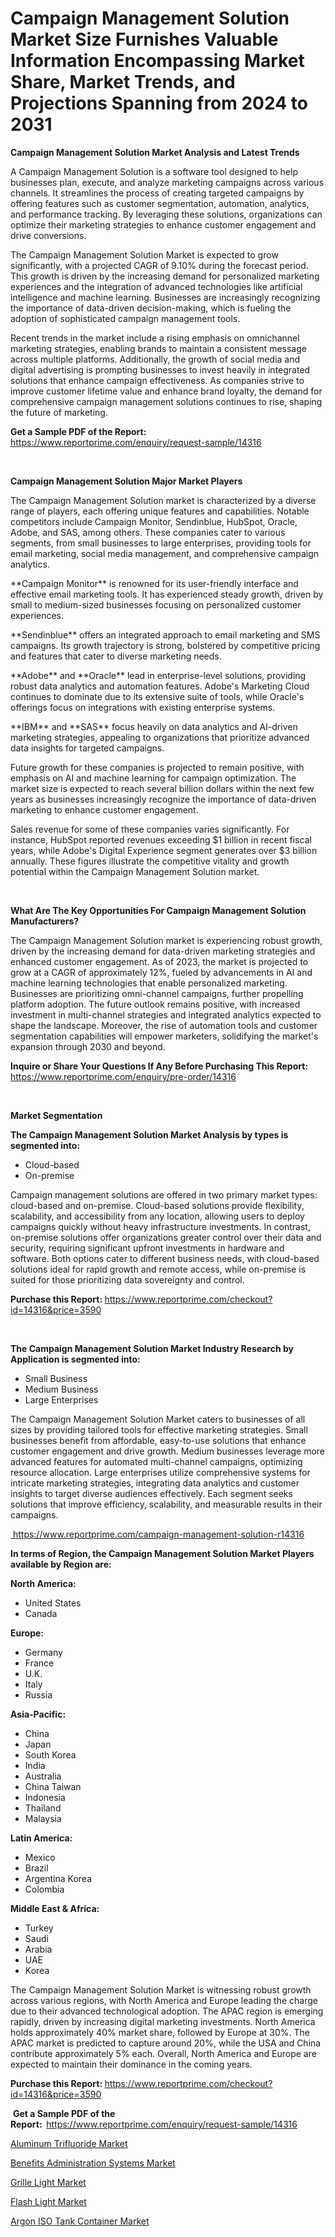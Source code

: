 <p><h1>Campaign Management Solution Market Size Furnishes Valuable Information Encompassing Market Share, Market Trends, and Projections Spanning from 2024 to 2031</h1></p><p><strong>Campaign Management Solution Market Analysis and Latest Trends</strong></p>
<p><p>A Campaign Management Solution is a software tool designed to help businesses plan, execute, and analyze marketing campaigns across various channels. It streamlines the process of creating targeted campaigns by offering features such as customer segmentation, automation, analytics, and performance tracking. By leveraging these solutions, organizations can optimize their marketing strategies to enhance customer engagement and drive conversions.</p><p>The Campaign Management Solution Market is expected to grow significantly, with a projected CAGR of 9.10% during the forecast period. This growth is driven by the increasing demand for personalized marketing experiences and the integration of advanced technologies like artificial intelligence and machine learning. Businesses are increasingly recognizing the importance of data-driven decision-making, which is fueling the adoption of sophisticated campaign management tools.</p><p>Recent trends in the market include a rising emphasis on omnichannel marketing strategies, enabling brands to maintain a consistent message across multiple platforms. Additionally, the growth of social media and digital advertising is prompting businesses to invest heavily in integrated solutions that enhance campaign effectiveness. As companies strive to improve customer lifetime value and enhance brand loyalty, the demand for comprehensive campaign management solutions continues to rise, shaping the future of marketing.</p></p>
<p><strong>Get a Sample PDF of the Report:&nbsp;</strong> <a href="https://www.reportprime.com/enquiry/request-sample/14316">https://www.reportprime.com/enquiry/request-sample/14316</a></p>
<p>&nbsp;</p>
<p><strong>Campaign Management Solution Major Market Players</strong></p>
<p><p>The Campaign Management Solution market is characterized by a diverse range of players, each offering unique features and capabilities. Notable competitors include Campaign Monitor, Sendinblue, HubSpot, Oracle, Adobe, and SAS, among others. These companies cater to various segments, from small businesses to large enterprises, providing tools for email marketing, social media management, and comprehensive campaign analytics.</p><p>**Campaign Monitor** is renowned for its user-friendly interface and effective email marketing tools. It has experienced steady growth, driven by small to medium-sized businesses focusing on personalized customer experiences. </p><p>**Sendinblue** offers an integrated approach to email marketing and SMS campaigns. Its growth trajectory is strong, bolstered by competitive pricing and features that cater to diverse marketing needs.</p><p>**Adobe** and **Oracle** lead in enterprise-level solutions, providing robust data analytics and automation features. Adobe's Marketing Cloud continues to dominate due to its extensive suite of tools, while Oracle's offerings focus on integrations with existing enterprise systems.</p><p>**IBM** and **SAS** focus heavily on data analytics and AI-driven marketing strategies, appealing to organizations that prioritize advanced data insights for targeted campaigns.</p><p>Future growth for these companies is projected to remain positive, with emphasis on AI and machine learning for campaign optimization. The market size is expected to reach several billion dollars within the next few years as businesses increasingly recognize the importance of data-driven marketing to enhance customer engagement.</p><p>Sales revenue for some of these companies varies significantly. For instance, HubSpot reported revenues exceeding $1 billion in recent fiscal years, while Adobe's Digital Experience segment generates over $3 billion annually. These figures illustrate the competitive vitality and growth potential within the Campaign Management Solution market.</p></p>
<p>&nbsp;</p>
<p><strong>What Are The Key Opportunities For Campaign Management Solution Manufacturers?</strong></p>
<p><p>The Campaign Management Solution market is experiencing robust growth, driven by the increasing demand for data-driven marketing strategies and enhanced customer engagement. As of 2023, the market is projected to grow at a CAGR of approximately 12%, fueled by advancements in AI and machine learning technologies that enable personalized marketing. Businesses are prioritizing omni-channel campaigns, further propelling platform adoption. The future outlook remains positive, with increased investment in multi-channel strategies and integrated analytics expected to shape the landscape. Moreover, the rise of automation tools and customer segmentation capabilities will empower marketers, solidifying the market's expansion through 2030 and beyond.</p></p>
<p><strong>Inquire or Share Your Questions If Any Before Purchasing This Report:</strong> <a href="https://www.reportprime.com/enquiry/pre-order/14316">https://www.reportprime.com/enquiry/pre-order/14316</a></p>
<p>&nbsp;</p>
<p><strong>Market Segmentation</strong></p>
<p><strong>The Campaign Management Solution Market Analysis by types is segmented into:</strong></p>
<p><ul><li>Cloud-based</li><li>On-premise</li></ul></p>
<p><p>Campaign management solutions are offered in two primary market types: cloud-based and on-premise. Cloud-based solutions provide flexibility, scalability, and accessibility from any location, allowing users to deploy campaigns quickly without heavy infrastructure investments. In contrast, on-premise solutions offer organizations greater control over their data and security, requiring significant upfront investments in hardware and software. Both options cater to different business needs, with cloud-based solutions ideal for rapid growth and remote access, while on-premise is suited for those prioritizing data sovereignty and control.</p></p>
<p><strong>Purchase this Report:&nbsp;</strong><a href="https://www.reportprime.com/checkout?id=14316&price=3590">https://www.reportprime.com/checkout?id=14316&price=3590</a></p>
<p>&nbsp;</p>
<p><strong>The Campaign Management Solution Market Industry Research by Application is segmented into:</strong></p>
<p><ul><li>Small Business</li><li>Medium Business</li><li>Large Enterprises</li></ul></p>
<p><p>The Campaign Management Solution Market caters to businesses of all sizes by providing tailored tools for effective marketing strategies. Small businesses benefit from affordable, easy-to-use solutions that enhance customer engagement and drive growth. Medium businesses leverage more advanced features for automated multi-channel campaigns, optimizing resource allocation. Large enterprises utilize comprehensive systems for intricate marketing strategies, integrating data analytics and customer insights to target diverse audiences effectively. Each segment seeks solutions that improve efficiency, scalability, and measurable results in their campaigns.</p></p>
<p><a href="https://www.reportprime.com/campaign-management-solution-r14316">&nbsp;https://www.reportprime.com/campaign-management-solution-r14316</a></p>
<p><strong>In terms of Region, the Campaign Management Solution Market Players available by Region are:</strong></p>
<p>
    <p> <strong> North America: </strong>
        <ul>
            <li>United States</li>
            <li>Canada</li>
        </ul>
        </p> 
    <p> <strong> Europe: </strong>
        <ul>
            <li>Germany</li>
            <li>France</li>
            <li>U.K.</li>
            <li>Italy</li>
            <li>Russia</li>
        </ul>
        </p> 
    <p> <strong> Asia-Pacific: </strong>
        <ul>
            <li>China</li>
            <li>Japan</li>
            <li>South Korea</li>
            <li>India</li>
            <li>Australia</li>
            <li>China Taiwan</li>
            <li>Indonesia</li>
            <li>Thailand</li>
            <li>Malaysia</li>
        </ul>
        </p> 
    <p> <strong> Latin America: </strong>
        <ul>
            <li>Mexico</li>
            <li>Brazil</li>
            <li>Argentina Korea</li>
            <li>Colombia</li>
        </ul>
        </p> 
    <p> <strong> Middle East & Africa: </strong>
        <ul>
            <li>Turkey</li>
            <li>Saudi</li>
            <li>Arabia</li>
            <li>UAE</li>
            <li>Korea</li>
        </ul>
    </p>
    </p>
<p><p>The Campaign Management Solution Market is witnessing robust growth across various regions, with North America and Europe leading the charge due to their advanced technological adoption. The APAC region is emerging rapidly, driven by increasing digital marketing investments. North America holds approximately 40% market share, followed by Europe at 30%. The APAC market is predicted to capture around 20%, while the USA and China contribute approximately 5% each. Overall, North America and Europe are expected to maintain their dominance in the coming years.</p></p>
<p><strong>Purchase this Report: </strong><a href="https://www.reportprime.com/checkout?id=14316&price=3590">https://www.reportprime.com/checkout?id=14316&price=3590</a></p>
<p>&nbsp;<strong>Get a Sample PDF of the Report:&nbsp;&nbsp;</strong><a href="https://www.reportprime.com/enquiry/request-sample/14316">https://www.reportprime.com/enquiry/request-sample/14316</a></p>
<p><strong></strong></p>
<p><p><a href="https://medium.com/@diengw5_68119/the-aluminum-trifluoride-market-research-report-provides-an-in-depth-and-up-to-date-analysis-of-14693f63ac32?postPublishedType=initial">Aluminum Trifluoride Market</a></p><p><a href="https://github.com/marloy8/Market-Research-Report-List-6/blob/main/benefits-administration-systems-market.md">Benefits Administration Systems Market</a></p><p><a href="https://www.linkedin.com/pulse/global-grille-light-market-size-expected-experience-cagr-tud0e?trackingId=olX6ZVNVTaSW3J03BBQqSw%3D%3D">Grille Light Market</a></p><p><a href="https://www.linkedin.com/pulse/flash-light-market-report-product-type-built-in-lightexternal-voske?trackingId=nG5ng46KRLi4%2FlgvEdrH3Q%3D%3D">Flash Light Market</a></p><p><a href="https://issuu.com/reportprime-2/docs/argon-iso-tank-container-market-siz_d959a12e234fc5">Argon ISO Tank Container Market</a></p></p>